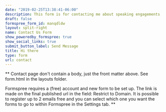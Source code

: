 ```yaml
---
date: "2019-02-25T13:38:41-06:00"
description: This form is for contacting me about speaking engagements, opportunities to work together, or mentorship requests.
draft: false
formspree_form_id: manqdldw
layout: split-right
name: Contact Us Form
show_poweredby_formspree: true
show_social_links: true
submit_button_label: Send Message
title: Hi there
type: form
url: contact
---
```


\*\* Contact page don't contain a body, just the front matter above. See form.html in the layouts folder.

Formspree requires a (free) account and new form to be set up. The link is made on the final published url in the field: Restrict to Domain. It is possible to register up to 2 emails free and you can select which one you want the forms to go to within Formspree in the Settings tab. \*\*
